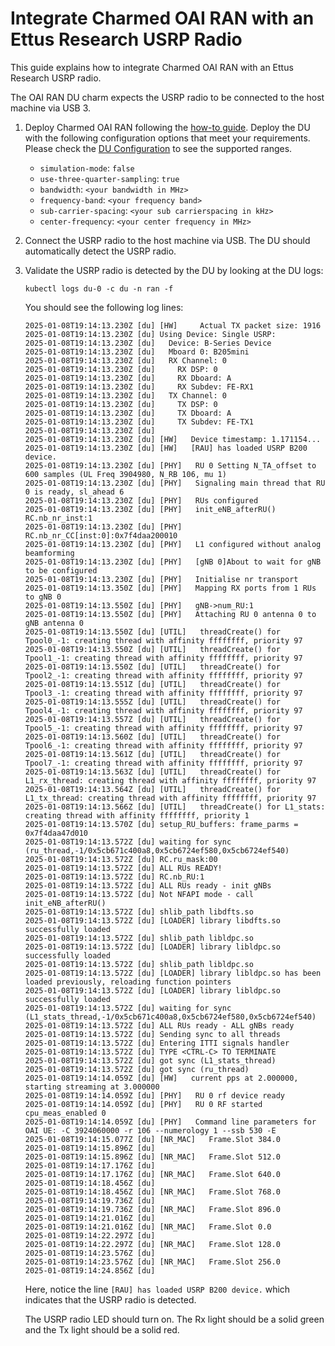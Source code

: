 # Integrate Charmed OAI RAN with an Ettus Research USRP Radio

This guide explains how to integrate Charmed OAI RAN with an Ettus Research USRP radio.

The OAI RAN DU charm expects the USRP radio to be connected to the host machine via USB 3. 

1. Deploy Charmed OAI RAN following the [how-to guide](deploy_oai_ran.md). Deploy the DU with the following configuration options that meet your requirements. Please check the [DU Configuration] to see the supported ranges. 
    * `simulation-mode`: `false`
    * `use-three-quarter-sampling`: `true`
    * `bandwidth`: `<your bandwidth in MHz>`
    * `frequency-band`: `<your frequency band>`
    * `sub-carrier-spacing`: `<your sub carrierspacing in kHz>`
    * `center-frequency`: `<your center frequency in MHz>`

2. Connect the USRP radio to the host machine via USB. The DU should automatically detect the USRP radio.

3. Validate the USRP radio is detected by the DU by looking at the DU logs:
    ```console
    kubectl logs du-0 -c du -n ran -f
    ```

    You should see the following log lines:
    ```
    2025-01-08T19:14:13.230Z [du] [HW]     Actual TX packet size: 1916
    2025-01-08T19:14:13.230Z [du] Using Device: Single USRP:
    2025-01-08T19:14:13.230Z [du]   Device: B-Series Device
    2025-01-08T19:14:13.230Z [du]   Mboard 0: B205mini
    2025-01-08T19:14:13.230Z [du]   RX Channel: 0
    2025-01-08T19:14:13.230Z [du]     RX DSP: 0
    2025-01-08T19:14:13.230Z [du]     RX Dboard: A
    2025-01-08T19:14:13.230Z [du]     RX Subdev: FE-RX1
    2025-01-08T19:14:13.230Z [du]   TX Channel: 0
    2025-01-08T19:14:13.230Z [du]     TX DSP: 0
    2025-01-08T19:14:13.230Z [du]     TX Dboard: A
    2025-01-08T19:14:13.230Z [du]     TX Subdev: FE-TX1
    2025-01-08T19:14:13.230Z [du] 
    2025-01-08T19:14:13.230Z [du] [HW]   Device timestamp: 1.171154...
    2025-01-08T19:14:13.230Z [du] [HW]   [RAU] has loaded USRP B200 device.
    2025-01-08T19:14:13.230Z [du] [PHY]   RU 0 Setting N_TA_offset to 600 samples (UL Freq 3904980, N_RB 106, mu 1)
    2025-01-08T19:14:13.230Z [du] [PHY]   Signaling main thread that RU 0 is ready, sl_ahead 6
    2025-01-08T19:14:13.230Z [du] [PHY]   RUs configured
    2025-01-08T19:14:13.230Z [du] [PHY]   init_eNB_afterRU() RC.nb_nr_inst:1
    2025-01-08T19:14:13.230Z [du] [PHY]   RC.nb_nr_CC[inst:0]:0x7f4daa200010
    2025-01-08T19:14:13.230Z [du] [PHY]   L1 configured without analog beamforming
    2025-01-08T19:14:13.230Z [du] [PHY]   [gNB 0]About to wait for gNB to be configured
    2025-01-08T19:14:13.230Z [du] [PHY]   Initialise nr transport
    2025-01-08T19:14:13.350Z [du] [PHY]   Mapping RX ports from 1 RUs to gNB 0
    2025-01-08T19:14:13.550Z [du] [PHY]   gNB->num_RU:1
    2025-01-08T19:14:13.550Z [du] [PHY]   Attaching RU 0 antenna 0 to gNB antenna 0
    2025-01-08T19:14:13.550Z [du] [UTIL]   threadCreate() for Tpool0_-1: creating thread with affinity ffffffff, priority 97
    2025-01-08T19:14:13.550Z [du] [UTIL]   threadCreate() for Tpool1_-1: creating thread with affinity ffffffff, priority 97
    2025-01-08T19:14:13.550Z [du] [UTIL]   threadCreate() for Tpool2_-1: creating thread with affinity ffffffff, priority 97
    2025-01-08T19:14:13.551Z [du] [UTIL]   threadCreate() for Tpool3_-1: creating thread with affinity ffffffff, priority 97
    2025-01-08T19:14:13.555Z [du] [UTIL]   threadCreate() for Tpool4_-1: creating thread with affinity ffffffff, priority 97
    2025-01-08T19:14:13.557Z [du] [UTIL]   threadCreate() for Tpool5_-1: creating thread with affinity ffffffff, priority 97
    2025-01-08T19:14:13.560Z [du] [UTIL]   threadCreate() for Tpool6_-1: creating thread with affinity ffffffff, priority 97
    2025-01-08T19:14:13.561Z [du] [UTIL]   threadCreate() for Tpool7_-1: creating thread with affinity ffffffff, priority 97
    2025-01-08T19:14:13.563Z [du] [UTIL]   threadCreate() for L1_rx_thread: creating thread with affinity ffffffff, priority 97
    2025-01-08T19:14:13.564Z [du] [UTIL]   threadCreate() for L1_tx_thread: creating thread with affinity ffffffff, priority 97
    2025-01-08T19:14:13.566Z [du] [UTIL]   threadCreate() for L1_stats: creating thread with affinity ffffffff, priority 1
    2025-01-08T19:14:13.570Z [du] setup_RU_buffers: frame_parms = 0x7f4daa47d010
    2025-01-08T19:14:13.572Z [du] waiting for sync (ru_thread,-1/0x5cb671c400a8,0x5cb6724ef580,0x5cb6724ef540)
    2025-01-08T19:14:13.572Z [du] RC.ru_mask:00
    2025-01-08T19:14:13.572Z [du] ALL RUs READY!
    2025-01-08T19:14:13.572Z [du] RC.nb_RU:1
    2025-01-08T19:14:13.572Z [du] ALL RUs ready - init gNBs
    2025-01-08T19:14:13.572Z [du] Not NFAPI mode - call init_eNB_afterRU()
    2025-01-08T19:14:13.572Z [du] shlib_path libdfts.so
    2025-01-08T19:14:13.572Z [du] [LOADER] library libdfts.so successfully loaded
    2025-01-08T19:14:13.572Z [du] shlib_path libldpc.so
    2025-01-08T19:14:13.572Z [du] [LOADER] library libldpc.so successfully loaded
    2025-01-08T19:14:13.572Z [du] shlib_path libldpc.so
    2025-01-08T19:14:13.572Z [du] [LOADER] library libldpc.so has been loaded previously, reloading function pointers
    2025-01-08T19:14:13.572Z [du] [LOADER] library libldpc.so successfully loaded
    2025-01-08T19:14:13.572Z [du] waiting for sync (L1_stats_thread,-1/0x5cb671c400a8,0x5cb6724ef580,0x5cb6724ef540)
    2025-01-08T19:14:13.572Z [du] ALL RUs ready - ALL gNBs ready
    2025-01-08T19:14:13.572Z [du] Sending sync to all threads
    2025-01-08T19:14:13.572Z [du] Entering ITTI signals handler
    2025-01-08T19:14:13.572Z [du] TYPE <CTRL-C> TO TERMINATE
    2025-01-08T19:14:13.572Z [du] got sync (L1_stats_thread)
    2025-01-08T19:14:13.572Z [du] got sync (ru_thread)
    2025-01-08T19:14:14.059Z [du] [HW]   current pps at 2.000000, starting streaming at 3.000000
    2025-01-08T19:14:14.059Z [du] [PHY]   RU 0 rf device ready
    2025-01-08T19:14:14.059Z [du] [PHY]   RU 0 RF started cpu_meas_enabled 0
    2025-01-08T19:14:14.059Z [du] [PHY]   Command line parameters for OAI UE: -C 3924060000 -r 106 --numerology 1 --ssb 530 -E
    2025-01-08T19:14:15.077Z [du] [NR_MAC]   Frame.Slot 384.0
    2025-01-08T19:14:15.896Z [du] 
    2025-01-08T19:14:15.896Z [du] [NR_MAC]   Frame.Slot 512.0
    2025-01-08T19:14:17.176Z [du] 
    2025-01-08T19:14:17.176Z [du] [NR_MAC]   Frame.Slot 640.0
    2025-01-08T19:14:18.456Z [du] 
    2025-01-08T19:14:18.456Z [du] [NR_MAC]   Frame.Slot 768.0
    2025-01-08T19:14:19.736Z [du] 
    2025-01-08T19:14:19.736Z [du] [NR_MAC]   Frame.Slot 896.0
    2025-01-08T19:14:21.016Z [du] 
    2025-01-08T19:14:21.016Z [du] [NR_MAC]   Frame.Slot 0.0
    2025-01-08T19:14:22.297Z [du] 
    2025-01-08T19:14:22.297Z [du] [NR_MAC]   Frame.Slot 128.0
    2025-01-08T19:14:23.576Z [du] 
    2025-01-08T19:14:23.576Z [du] [NR_MAC]   Frame.Slot 256.0
    2025-01-08T19:14:24.856Z [du] 
    ```

    Here, notice the line `[RAU] has loaded USRP B200 device.` which indicates that the USRP radio is detected.

    The USRP radio LED should turn on. The Rx light should be a solid green and the Tx light should be a solid red.


[DU Configuration]: https://charmhub.io/oai-ran-du-k8s/configurations?channel=2.2/edge
